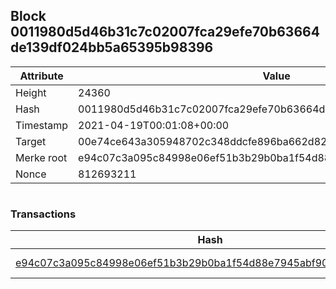 ## Block 0011980d5d46b31c7c02007fca29efe70b63664de139df024bb5a65395b98396

Attribute | Value
--- | ---
Height | 24360
Hash | 0011980d5d46b31c7c02007fca29efe70b63664de139df024bb5a65395b98396
Timestamp | 2021-04-19T00:01:08+00:00
Target | 00e74ce643a305948702c348ddcfe896ba662d82c1a228faf4ad12250f07334e
Merke root | e94c07c3a095c84998e06ef51b3b29b0ba1f54d88e7945abf90d12fc1bacea98
Nonce | 812693211

```

```

### Transactions

Hash | Amount
--- | ---
[e94c07c3a095c84998e06ef51b3b29b0ba1f54d88e7945abf90d12fc1bacea98](e94c07c3a095c84998e06ef51b3b29b0ba1f54d88e7945abf90d12fc1bacea98.md) | 10.00000000 SKEPTI 
